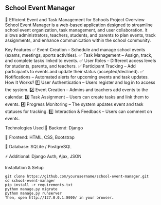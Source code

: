 ## School Event Manager

📌 Efficient Event and Task Management for Schools
Project Overview
School Event Manager is a web-based application designed to streamline school event organization, task management, and user collaboration. It allows administrators, teachers, students, and parents to plan events, track assignments, and enhance communication within the school community.

Key Features
✅ Event Creation – Schedule and manage school events (exams, meetings, sports activities). ✅ Task Management – Assign, track, and complete tasks linked to events. ✅ User Roles – Different access levels for students, parents, and teachers. ✅ Participant Tracking – Add participants to events and update their status (accepted/declined). ✅ Notifications – Automated alerts for upcoming events and task updates. How It Works?
1️⃣ User Authentication – Users register and log in to access the system. 2️⃣ Event Creation – Admins and teachers add events to the calendar. 3️⃣ Task Assignment – Users can create tasks and link them to events. 4️⃣ Progress Monitoring – The system updates event and task statuses for tracking. 5️⃣ Interaction & Feedback – Users can comment on events.

Technologies Used
🐍 Backend: Django

🎨 Frontend: HTML, CSS, Bootstrap

📅 Database: SQLite / PostgreSQL

⚡ Additional: Django Auth, Ajax, JSON

Installation & Setup
```
git clone https://github.com/yourusername/school-event-manager.git
cd school-event-manager
pip install -r requirements.txt
python manage.py migrate
python manage.py runserver
Then, open http://127.0.0.1:8000/ in your browser.
```